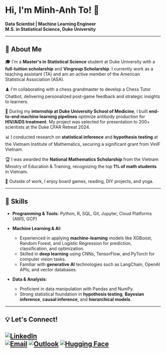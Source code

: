 # Hi, I'm Minh-Anh To! 👋  

**Data Scientist | Machine Learning Engineer**  
**M.S. in Statistical Science, Duke University**  

---

## 📖 **About Me**

🎓 I'm a **Master's in Statistical Science** student at Duke University with a **full-tuition scholarship** and **Vingroup Scholarship**. I currently work as a teaching assistant (TA) and am an active member of the American Statistical Association (ASA).

♟️ I'm collaborating with a chess grandmaster to develop a Chess Tutor Chatbot, delivering personalized post-game feedback and strategic insights to learners.

🧪 During my **internship at Duke University School of Medicine**, I built **end-to-end machine learning pipelines** optimize antibody production for **HIV/AIDS treatment**. My project was selected for presentation to 200+ scientists at the Duke CFAR Retreat 2024.

📊  I conducted research on **statistical inference** and **hypothesis testing** at the Vietnam Institute of Mathematics, securing a significant grant from VinIF Vietnam.

🏆 I was awarded the **National Mathematics Scholarship** from the Vietnam Ministry of Education & Training, recognizing the top **1% of math students** in Vietnam.

🎲 Outside of work, I enjoy board games, reading, DIY projects, and yoga. 

---

## 🔧 **Skills**

- **Programming & Tools:** Python, R, SQL, Git, Jupyter, Cloud Platforms (AWS, GCP)

- **Machine Learning & AI:** 
    - Experienced in applying **machine-learning** models like XGBoost, Random Forest, and Logistic Regression for prediction, classification, and optimization. 
    - Skilled in **deep learning** using CNNs, TensorFlow, and PyTorch for computer vision tasks.
    - Familiar with **generative AI** technologies such as LangChain, OpenAI APIs, and vector databases.

- **Data & Analysis:** 
    - Proficient in data manipulation with Pandas and NumPy. 
    - Strong statistical foundation in **hypothesis testing**, **Bayesian inference**, **causal inference**, and **hierarchical models**.

---

## 💡 Let's Connect!  

[![LinkedIn](https://img.shields.io/badge/LinkedIn-%230077B5.svg?style=for-the-badge&logo=linkedin&logoColor=white)](https://www.linkedin.com/in/minhanhto/)  
[![Email](https://img.shields.io/badge/Email-%23D14836.svg?style=for-the-badge&logo=gmail&logoColor=white)](mailto:tominhanh1996@gmail.com)
[![Outlook](https://img.shields.io/badge/Email-%230078D4.svg?style=for-the-badge&logo=microsoft-outlook&logoColor=white)](mailto:minhanh.to@duke.edu)
[![Hugging Face](https://img.shields.io/badge/Hugging%20Face-%23FFAC45.svg?style=for-the-badge&logo=huggingface&logoColor=white)](https://huggingface.co/minhanhto09)  
---